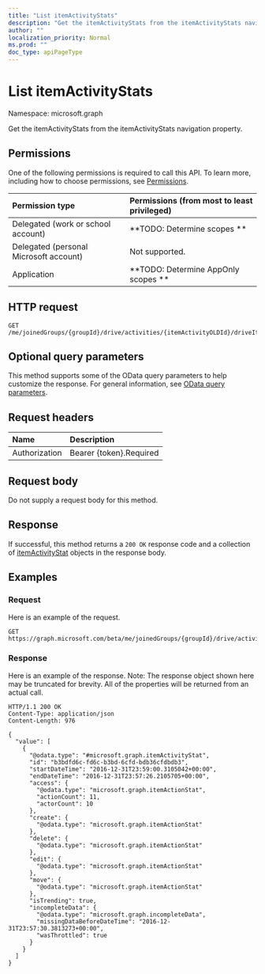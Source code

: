 ```yaml
---
title: "List itemActivityStats"
description: "Get the itemActivityStats from the itemActivityStats navigation property."
author: ""
localization_priority: Normal
ms.prod: ""
doc_type: apiPageType
---
```


# List itemActivityStats

Namespace: microsoft.graph

Get the itemActivityStats from the itemActivityStats navigation property.

## Permissions
One of the following permissions is required to call this API. To learn more, including how to choose permissions, see [Permissions](/concepts/permissions-reference.md).

|Permission type|Permissions (from most to least privileged)|
|:---|:---|
|Delegated (work or school account)|**TODO: Determine scopes **|
|Delegated (personal Microsoft account)|Not supported.|
|Application|**TODO: Determine AppOnly scopes **|

## HTTP request
<!-- {
  "blockType": "ignored"
}
-->
``` http
GET /me/joinedGroups/{groupId}/drive/activities/{itemActivityOLDId}/driveItem/analytics/itemActivityStats
```

## Optional query parameters
This method supports some of the OData query parameters to help customize the response. For general information, see [OData query parameters](/graph/query-parameters).

## Request headers
|Name|Description|
|:---|:---|
|Authorization|Bearer {token}.Required|

## Request body
Do not supply a request body for this method.

## Response
If successful, this method returns a `200 OK` response code and a collection of [itemActivityStat](../resources/itemactivitystat.md) objects in the response body.

## Examples

### Request
Here is an example of the request.
<!-- {
  "blockType": "request",
  "name": "get_itemactivitystat"
}
-->
``` http
GET https://graph.microsoft.com/beta/me/joinedGroups/{groupId}/drive/activities/{itemActivityOLDId}/driveItem/analytics/itemActivityStats
```

### Response
Here is an example of the response. Note: The response object shown here may be truncated for brevity. All of the properties will be returned from an actual call.
<!-- {
  "blockType": "response",
  "truncated": true,
  "@odata.type": "collection(microsoft.graph.itemactivitystat)"
}
-->
``` http
HTTP/1.1 200 OK
Content-Type: application/json
Content-Length: 976

{
  "value": [
    {
      "@odata.type": "#microsoft.graph.itemActivityStat",
      "id": "b3bdfd6c-fd6c-b3bd-6cfd-bdb36cfdbdb3",
      "startDateTime": "2016-12-31T23:59:00.3105042+00:00",
      "endDateTime": "2016-12-31T23:57:26.2105705+00:00",
      "access": {
        "@odata.type": "microsoft.graph.itemActionStat",
        "actionCount": 11,
        "actorCount": 10
      },
      "create": {
        "@odata.type": "microsoft.graph.itemActionStat"
      },
      "delete": {
        "@odata.type": "microsoft.graph.itemActionStat"
      },
      "edit": {
        "@odata.type": "microsoft.graph.itemActionStat"
      },
      "move": {
        "@odata.type": "microsoft.graph.itemActionStat"
      },
      "isTrending": true,
      "incompleteData": {
        "@odata.type": "microsoft.graph.incompleteData",
        "missingDataBeforeDateTime": "2016-12-31T23:57:30.3813273+00:00",
        "wasThrottled": true
      }
    }
  ]
}
```

